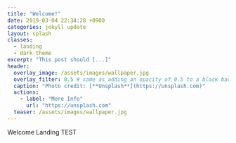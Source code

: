 ```yaml
---
title: "Welcome!"
date: 2019-03-04 22:34:28 +0900
categories: jekyll update
layout: splash
classes:
  - landing
  - dark-theme
excerpt: "This post should [...]"
header:
  overlay_image: /assets/images/wallpaper.jpg
  overlay_filter: 0.5 # same as adding an opacity of 0.5 to a black background
  caption: "Photo credit: [**Unsplash**](https://unsplash.com)"
  actions:
    - label: "More Info"
      url: "https://unsplash.com"
  teaser: /assets/images/wallpaper.jpg
---
```

Welcome
Landing TEST